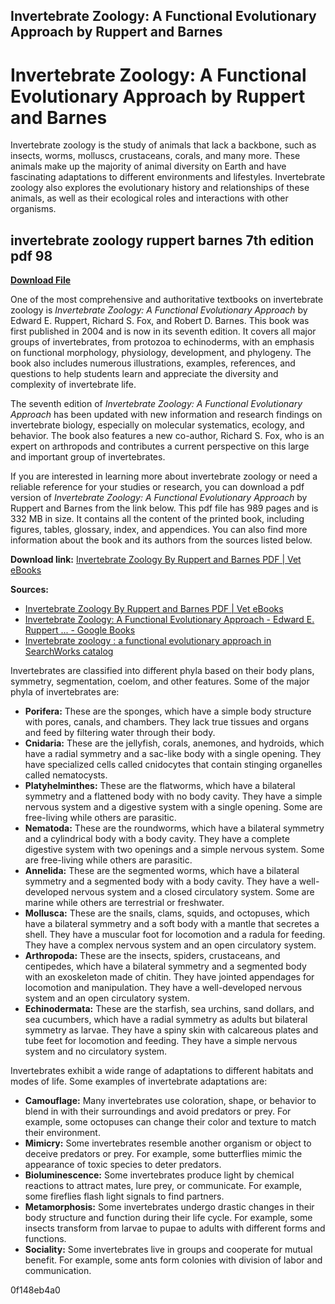 ## Invertebrate Zoology: A Functional Evolutionary Approach by Ruppert and Barnes

  
# Invertebrate Zoology: A Functional Evolutionary Approach by Ruppert and Barnes
 
Invertebrate zoology is the study of animals that lack a backbone, such as insects, worms, molluscs, crustaceans, corals, and many more. These animals make up the majority of animal diversity on Earth and have fascinating adaptations to different environments and lifestyles. Invertebrate zoology also explores the evolutionary history and relationships of these animals, as well as their ecological roles and interactions with other organisms.
 
## invertebrate zoology ruppert barnes 7th edition pdf 98


[**Download File**](https://www.google.com/url?q=https%3A%2F%2Furluso.com%2F2tKa5c&sa=D&sntz=1&usg=AOvVaw1bnB5zI3tO3JDsvBYD7d7t)

 
One of the most comprehensive and authoritative textbooks on invertebrate zoology is *Invertebrate Zoology: A Functional Evolutionary Approach* by Edward E. Ruppert, Richard S. Fox, and Robert D. Barnes. This book was first published in 2004 and is now in its seventh edition. It covers all major groups of invertebrates, from protozoa to echinoderms, with an emphasis on functional morphology, physiology, development, and phylogeny. The book also includes numerous illustrations, examples, references, and questions to help students learn and appreciate the diversity and complexity of invertebrate life.
 
The seventh edition of *Invertebrate Zoology: A Functional Evolutionary Approach* has been updated with new information and research findings on invertebrate biology, especially on molecular systematics, ecology, and behavior. The book also features a new co-author, Richard S. Fox, who is an expert on arthropods and contributes a current perspective on this large and important group of invertebrates.
 
If you are interested in learning more about invertebrate zoology or need a reliable reference for your studies or research, you can download a pdf version of *Invertebrate Zoology: A Functional Evolutionary Approach* by Ruppert and Barnes from the link below. This pdf file has 989 pages and is 332 MB in size. It contains all the content of the printed book, including figures, tables, glossary, index, and appendices. You can also find more information about the book and its authors from the sources listed below.
 
**Download link:** [Invertebrate Zoology By Ruppert and Barnes PDF | Vet eBooks](https://www.vet-ebooks.com/invertebrate-zoology-a-functional-evolutionary-approach-7th-edition/)
 
**Sources:**
 
- [Invertebrate Zoology By Ruppert and Barnes PDF | Vet eBooks](https://www.vet-ebooks.com/invertebrate-zoology-a-functional-evolutionary-approach-7th-edition/)
- [Invertebrate Zoology: A Functional Evolutionary Approach - Edward E. Ruppert ... - Google Books](https://books.google.com/books/about/Invertebrate_Zoology.html?id=A3opAQAAMAAJ)
- [Invertebrate zoology : a functional evolutionary approach in SearchWorks catalog](https://searchworks.stanford.edu/view/5487251)

Invertebrates are classified into different phyla based on their body plans, symmetry, segmentation, coelom, and other features. Some of the major phyla of invertebrates are:

- **Porifera:** These are the sponges, which have a simple body structure with pores, canals, and chambers. They lack true tissues and organs and feed by filtering water through their body.
- **Cnidaria:** These are the jellyfish, corals, anemones, and hydroids, which have a radial symmetry and a sac-like body with a single opening. They have specialized cells called cnidocytes that contain stinging organelles called nematocysts.
- **Platyhelminthes:** These are the flatworms, which have a bilateral symmetry and a flattened body with no body cavity. They have a simple nervous system and a digestive system with a single opening. Some are free-living while others are parasitic.
- **Nematoda:** These are the roundworms, which have a bilateral symmetry and a cylindrical body with a body cavity. They have a complete digestive system with two openings and a simple nervous system. Some are free-living while others are parasitic.
- **Annelida:** These are the segmented worms, which have a bilateral symmetry and a segmented body with a body cavity. They have a well-developed nervous system and a closed circulatory system. Some are marine while others are terrestrial or freshwater.
- **Mollusca:** These are the snails, clams, squids, and octopuses, which have a bilateral symmetry and a soft body with a mantle that secretes a shell. They have a muscular foot for locomotion and a radula for feeding. They have a complex nervous system and an open circulatory system.
- **Arthropoda:** These are the insects, spiders, crustaceans, and centipedes, which have a bilateral symmetry and a segmented body with an exoskeleton made of chitin. They have jointed appendages for locomotion and manipulation. They have a well-developed nervous system and an open circulatory system.
- **Echinodermata:** These are the starfish, sea urchins, sand dollars, and sea cucumbers, which have a radial symmetry as adults but bilateral symmetry as larvae. They have a spiny skin with calcareous plates and tube feet for locomotion and feeding. They have a simple nervous system and no circulatory system.

Invertebrates exhibit a wide range of adaptations to different habitats and modes of life. Some examples of invertebrate adaptations are:

- **Camouflage:** Many invertebrates use coloration, shape, or behavior to blend in with their surroundings and avoid predators or prey. For example, some octopuses can change their color and texture to match their environment.
- **Mimicry:** Some invertebrates resemble another organism or object to deceive predators or prey. For example, some butterflies mimic the appearance of toxic species to deter predators.
- **Bioluminescence:** Some invertebrates produce light by chemical reactions to attract mates, lure prey, or communicate. For example, some fireflies flash light signals to find partners.
- **Metamorphosis:** Some invertebrates undergo drastic changes in their body structure and function during their life cycle. For example, some insects transform from larvae to pupae to adults with different forms and functions.
- **Sociality:** Some invertebrates live in groups and cooperate for mutual benefit. For example, some ants form colonies with division of labor and communication.

 0f148eb4a0
